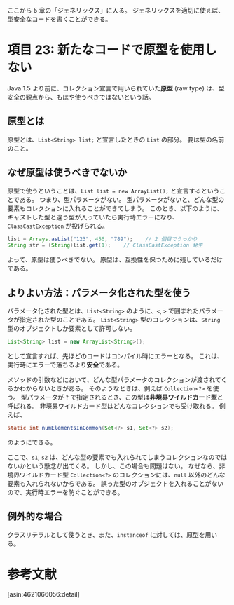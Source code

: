 <!-- Effective Java 第 2 版：第 5 章 項目 23 -->
ここから 5 章の「ジェネリックス」に入る。
ジェネリックスを適切に使えば、型安全なコードを書くことができる。

# 項目 23: 新たなコードで原型を使用しない

Java 1.5 より前に、コレクション宣言で用いられていた**原型** (raw type) は、型安全の観点から、もはや使うべきではないという話。

## 原型とは

原型とは、`List<String> list;` と宣言したときの `List` の部分。
要は型の名前のこと。

## なぜ原型は使うべきでないか

原型で使うということは、`List list = new ArrayList();` と宣言するということである。
つまり、型パラメータがない。
型パラメータがないと、どんな型の要素もコレクションに入れることができてしまう。
このとき、以下のように、キャストした型と違う型が入っていたら実行時エラーになり、`ClassCastException` が投げられる。

```java
list = Arrays.asList("123", 456, "789");    // 2 個目でうっかり
String str = (String)list.get(1);    // ClassCastException 発生
```

よって、原型は使うべきでない。
原型は、互換性を保つために残しているだけである。

## よりよい方法：パラメータ化された型を使う

パラメータ化された型とは、`List<String>` のように、`<`, `>` で囲まれたパラメータが指定された型のことである。
`List<String>` 型のコレクションは、`String` 型のオブジェクトしか要素として許可しない。

```java
List<String> list = new ArrayList<String>();
```

として宣言すれば、先ほどのコードはコンパイル時にエラーとなる。
これは、実行時にエラーで落ちるより**安全**である。

メソッドの引数などにおいて、どんな型パラメータのコレクションが渡されてくるかわからないときがある。
そのようなときは、例えば `Collection<?>` を使う。
型パラメータが `?` で指定されるとき、この型は**非境界ワイルドカード型**と呼ばれる。
非境界ワイルドカード型はどんなコレクションでも受け取れる。
例えば、

```java
static int numElementsInCommon(Set<?> s1, Set<?> s2);
```

のようにできる。

ここで、`s1`, `s2` は、どんな型の要素でも入れられてしまうコレクションなのではないかという懸念が出てくる。
しかし、この場合も問題はない。
なぜなら、非境界ワイルドカード型 `Collection<?>` のコレクションには、`null` 以外のどんな要素も入れられないからである。
誤った型のオブジェクトを入れることがないので、実行時エラーを防ぐことができる。

## 例外的な場合

クラスリテラルとして使うとき、また、`instanceof` に対しては、原型を用いる。

# 参考文献

[asin:4621066056:detail]
